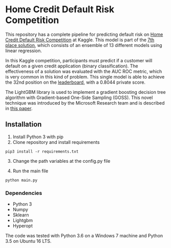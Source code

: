 # Home Credit Default Risk Competition


This repository has a complete pipeline for predicting default risk on [Home Credit Default Risk Competition](https://www.kaggle.com/c/home-credit-default-risk) at Kaggle.
This model is part of the [7th place solution](https://www.kaggle.com/c/home-credit-default-risk/discussion/64580), which consists of an ensemble of 13 different models using linear regression.

In this Kaggle competition, participants must predict if a customer will default on a given credit application (binary classification). 
The effectiveness of a solution was evaluated with the AUC ROC metric, which is very common in this kind of problem.
This single model is able to achieve the 32nd position on the [leaderboard](https://www.kaggle.com/c/home-credit-default-risk/leaderboard),
with a 0.8044 private score.

The LightGBM library is used to implement a gradient boosting decision tree algorithm with Gradient-based One-Side Sampling (GOSS).
This novel technique was introduced by the Microsoft Research team and is described in [this paper](https://papers.nips.cc/paper/6907-lightgbm-a-highly-efficient-gradient-boosting-decision-tree.pdf).

## Installation

1. Install Python 3 with pip
2. Clone repository and install requirements

```pip3 install -r requirements.txt```

3. Change the path variables at the config.py file

4. Run the main file

```python main.py```

### Dependencies

- Python 3
- Numpy
- Sklearn
- Lightgbm
- Hyperopt

The code was tested with Python 3.6 on a Windows 7 machine and Python 3.5 on Ubuntu 16 LTS.
